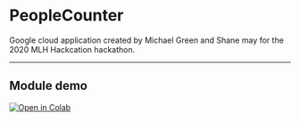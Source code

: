 # PeopleCounter

Google cloud application created by Michael Green and Shane may for the 2020 MLH Hackcation hackathon.

----------------

## Module demo

[![Open in Colab](https://colab.research.google.com/assets/colab-badge.svg)](https://colab.research.google.com/github/1mikegrn/PeopleCounter/blob/master/colab/PeopleCounter.ipynb)
